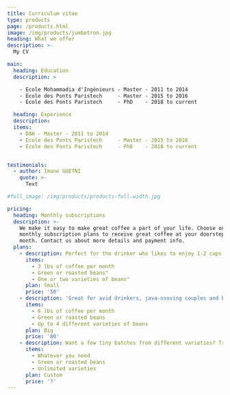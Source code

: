 ```yaml
---
title: Curriculum vitae
type: products
page: /products.html
image: /img/products/jumbotron.jpg
heading: What we offer
description: >-
  My CV

main:
  heading: Education
  description: >

    - Ecole Mohammadia d'Ingénieurs - Master - 2011 to 2014
    - Ecole des Ponts Paristech     - Master - 2015 to 2016
    - Ecole des Ponts Paristech     - PhD    - 2018 to current

  heading: Experience
  description:
  items:
    - DAH - Master - 2011 to 2014
    - Ecole des Ponts Paristech     - Master - 2015 to 2016
    - Ecole des Ponts Paristech     - PhD    - 2018 to current


testimonials:
  - author: Imane GUETNI
    quote: >-
      Text

#full_image: /img/products/products-full-width.jpg

pricing:
  heading: Monthly subscriptions
  description: >-
    We make it easy to make great coffee a part of your life. Choose one of our
    monthly subscription plans to receive great coffee at your doorstep each
    month. Contact us about more details and payment info.
  plans:
    - description: Perfect for the drinker who likes to enjoy 1-2 cups per day.
      items:
        - 3 lbs of coffee per month
        - Green or roasted beans"
        - One or two varieties of beans"
      plan: Small
      price: '50'
    - description: 'Great for avid drinkers, java-nsoving couples and bigger crowds'
      items:
        - 6 lbs of coffee per month
        - Green or roasted beans
        - Up to 4 different varieties of beans
      plan: Big
      price: '80'
    - description: Want a few tiny batches from different varieties? Try our custom plan
      items:
        - Whatever you need
        - Green or roasted beans
        - Unlimited varieties
      plan: Custom
      price: '?'
---
```

